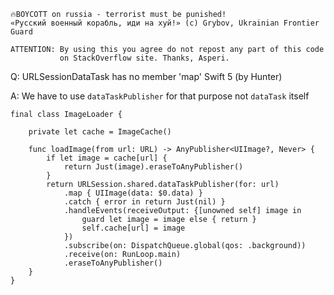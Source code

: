 ```
🔥BOYCOTT on russia - terrorist must be punished!
«Русский военный корабль, иди на хуй!» (c) Grybov, Ukrainian Frontier Guard

ATTENTION: By using this you agree do not repost any part of this code
           on StackOverflow site. Thanks, Asperi.
```

Q: URLSessionDataTask has no member 'map' Swift 5 (by Hunter)

A: We have to use `dataTaskPublisher` for that purpose not `dataTask` itself

    final class ImageLoader {
        
        private let cache = ImageCache()
        
        func loadImage(from url: URL) -> AnyPublisher<UIImage?, Never> {
            if let image = cache[url] {
                return Just(image).eraseToAnyPublisher()
            }
            return URLSession.shared.dataTaskPublisher(for: url)
                .map { UIImage(data: $0.data) }
                .catch { error in return Just(nil) }
                .handleEvents(receiveOutput: {[unowned self] image in
                    guard let image = image else { return }
                    self.cache[url] = image
                })
                .subscribe(on: DispatchQueue.global(qos: .background))
                .receive(on: RunLoop.main)
                .eraseToAnyPublisher()
        }
    }

